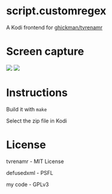 # script.customregex
A Kodi frontend for [ghickman/tvrenamr](https://github.com/ghickman/tvrenamr)

# Screen capture
![](http://i.imgur.com/rqtIIw2.gif)
![](http://i.imgur.com/47nKkWo.jpg)

# Instructions
Build it with `make`

Select the zip file in Kodi

# License
tvrenamr - MIT License

defusedxml - PSFL

my code - GPLv3
